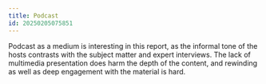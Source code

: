 ```yaml
---
title: Podcast
id: 20250205075851
---
```

Podcast as a medium is interesting in this report, as the informal tone of the hosts contrasts with the subject matter and expert interviews. The lack of multimedia presentation does harm the depth of the content, and rewinding as well as deep engagement with the material is hard.  